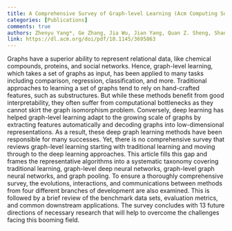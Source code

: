 ```yaml
---
title: A Comprehensive Survey of Graph-level Learning (Acm Computing Survey) 
categories: [Publications]
comments: true
authors: Zhenyu Yang*, Ge Zhang, Jia Wu, Jian Yang, Quan Z. Sheng, Shan Xue, Chuan Zhou, Charu Aggarwal, Hao Peng, Wenbin Hu, Edwin Hancock, Pietro Li`o 
link: https://dl.acm.org/doi/pdf/10.1145/3695863
---
```


Graphs have a superior ability to represent relational data, like chemical compounds, proteins, and social networks. Hence, graph-level learning, which takes a set of graphs as input, has been applied to many tasks including comparison, regression, classification, and more. Traditional approaches to learning a set of graphs tend to rely on hand-crafted features, such as substructures. But while these methods benefit from good interpretability, they often suffer from computational bottlenecks as they cannot skirt the graph isomorphism problem. Conversely, deep learning has helped graph-level learning adapt to the growing scale of graphs by extracting features automatically and decoding graphs into low-dimensional representations. As a result, these deep graph learning methods have been responsible for many successes. Yet, there is no comprehensive survey that reviews graph-level learning starting with traditional learning and moving through to the deep learning approaches. This article fills this gap and frames the representative algorithms into a systematic taxonomy covering traditional learning, graph-level deep neural networks, graph-level graph neural networks, and graph pooling. To ensure a thoroughly comprehensive survey, the evolutions, interactions, and communications between methods from four different branches of development are also examined. This is followed by a brief review of the benchmark data sets, evaluation metrics, and common downstream applications. The survey concludes with 13 future directions of necessary research that will help to overcome the challenges facing this booming field.